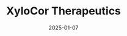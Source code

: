 ---  
layout: startup_page  
title: "XyloCor Therapeutics"  
id: "xylocor.com"  
permalink: "/xylocortherapeuticsxylocor.com01072025/"  
website: "http://xylocor.com/"  
funding_round: "Series B"  
funding_amount: "$67.5M"  
investors: "Jeito Capital, EQT, Fountain Healthcare Partners, Lumira Ventures"  
about: "XyloCor Therapeutics is a clinical-stage biopharmaceutical company developing novel gene therapies for cardiovascular disease. Their lead product candidate, XC001, aims to treat refractory angina and is in clinical development. XyloCor is pioneering one-time gene therapy to address unmet needs in patients with cardiovascular disease."  
markets: "Biotechnology, Gene Therapy, Cardiovascular Disease"  
hq: "King of Prussia, Pennsylvania, United States"  
founded_year: "2013"  
linkedin: "https://www.linkedin.com/company/xylocor-therapeutics-inc."  
twitter: ""  
instagram: ""  
facebook: ""  
crunchbase: "https://www.crunchbase.com/organization/xylocor-therapeutics"  
pitchbook: "https://pitchbook.com/profiles/company/222845-41"  

date_display: "07-Jan-2025"  
date: "2025-01-07"

# SEO Optimization  
meta_title: "XyloCor Therapeutics - Series B Funding ($67.5M)"  
meta_description: "XyloCor Therapeutics, XyloCor Therapeutics is a clinical-stage biopharmaceutical company developing novel gene therapies for cardiovascular disease. Their lead product cand..."  
meta_keywords: "XyloCor Therapeutics, Biotechnology, Gene Therapy, Cardiovascular Disease, Series B funding"  
canonical_url: "https://startup.projectstartups.com/xylocortherapeuticsxylocor.com01072025/"  
---